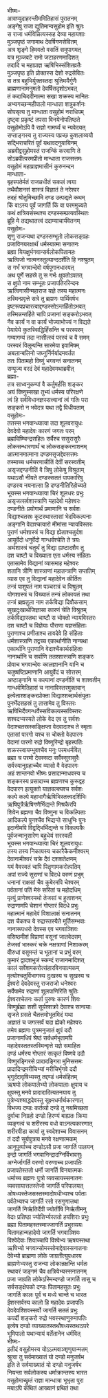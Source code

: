 भीष्मः-  
अत्राप्युदाहरन्तीममितिहासं पुरातनम्  
अङ्गेषु राजा द्युतिमान्वसुहोम इति श्रुतः  
स राजा धर्मविन्नित्यस्सह देव्या महायशाः  
मुञ्जपृष्ठं जगामाथ देवर्षिगणसेवितम्  
अत्र शृङ्गे हिमवतो वसतिं समुपागमत्  
यत्र मुञ्जवटे रामो जटाहरणमादिशत्  
तदादि च महाप्राज्ञ ऋषिभिस्संशितव्रतैः  
मुञ्जपृष्ठ इति प्रोक्तस्स देशो रुद्रसेवितः  
स तत्र बहुभिर्युक्तस्तदा श्रुतिमयैर्गुणैः  
ब्राह्मणानामनुमतो देवर्षिसदृशोऽभवत्  
तं कदाचिददीनात्मा सखा शक्रस्य मानितः  
अभ्यगच्छन्महीपालो मान्धाता शत्रुकर्शनः  
सोपसृत्य तु मान्धाता वसुहोमं नराधिपम्  
दृष्ट्वा प्रकृष्टं तपसा विनयेनोपतिष्ठते  
वसुहोमोऽपि वै राज्ञो गामर्घ्यं च न्यवेदयत्  
सप्ताङ्गस्य तु राज्यस्य पप्रच्छ कुशलाव्ययौ  
सद्भिराचरितं पूर्वं यथावदनुयायिनम्  
अब्रवीद्वसुहोमस्तं राजन्किं करवाणि ते  
सोऽब्रवीत्परमप्रीतो मान्धाता राजसत्तमः  
वसुहोमं महाप्राज्ञमासीनं कुरुनन्दन  
मान्धाता-  
बृहस्पतेर्मतं राजन्नधीतं सकलं त्वया  
तथैवौशनसं शास्त्रं विज्ञातं ते नरेश्वर  
तदहं श्रोतुमिच्छामि दण्ड उत्पद्यते कथम्  
किं वाऽस्य पूर्वं जागर्ति किं वा परममुच्यते  
कथं क्षत्रियसंस्थश्च दण्डस्सम्प्रत्यवस्थितः  
ब्रूहि मे तद्यथातत्त्वं ददाम्याचार्यवेतनम्  
वसुहोमः-   
शृणु राजन्यथा दण्डस्सम्भूतो लोकसङ्ग्रहः  
प्रजाविनयरक्षार्थं धर्मस्यात्मा सनातनः  
ब्रह्मा यियक्षुर्भगवान्सर्वलोकपितामहः  
ऋत्विजो नात्मनस्तुल्यान्ददर्शेति हि नश्श्रुतम्  
स गर्भं भगवान्देवो वर्षपूगानधारयत्  
अथ पूर्णे सहस्रे तु स गर्भः क्षुवतोऽपतत्  
स क्षुपो नाम सम्भूतः प्रजापतिररिन्दमः  
ऋत्विगासीन्महाराज यज्ञे तस्य महात्मनः  
तस्मिन्प्रवृत्ते सत्रे तु ब्रह्मणः पार्थिवर्षभ  
इष्टरूपप्रचारत्वाद्दण्डस्सोऽन्तर्हितोऽभवत्  
तस्मिन्नन्तर्हिते चापि प्रजानां सङ्करोऽभवत्  
नैव कार्यं न वा कार्यं भोज्याभोज्यं न विद्यते  
पेयापेये कुतस्सिद्धिर्हिंसन्ति च परस्परम्  
गम्यागम्यं तदा नासीत्स्वं परस्वं च वै समम्  
परस्परं विलुम्पन्ति सारमेया इवामिषम्  
अबलान्बलिनो जघ्नुर्निर्मर्यादमवर्तत  
ततः पितामहो विष्णुं भगवन्तं सनातनम्  
सम्पूज्य वरदं देवं महादेवमथाब्रवीत्  
ब्रह्मा-  
तत्र साध्वनुकम्पां वै कर्तुमर्हसि शङ्कर  
अयं विष्णुस्सखा तुभ्यं धर्मस्य परिरक्षणे  
त्वं हि सर्वविधानज्ञस्सत्त्वानां त्वं गतिः परा  
सङ्करो न भवेदत्र यथा तद्वै विधीयताम्  
वसुहोमः-  
ततस्स भगवान्ध्यात्वा तदा शूलवरायुधः  
देवदेवो महादेवः कारणं जगतः परम्  
ब्रह्मविष्ण्विन्द्रसहितः सर्वैश्च ससुरासुरैः  
लोकसन्धारणार्थं च लोकसङ्करनाशनम्  
आत्मानमात्माना दण्डमसृजद्देवसत्तमः  
तस्माच्च धर्मचरणान्नीतिं देवीं सरस्वतीम्  
असृजद्दण्डनीतिं वै त्रिषु लोकेषु विश्रुताम्  
यथाऽसौ नीयते दण्डस्सततं पापकारिषु  
दण्डस्य नयनात्सा हि दण्डनीतिरिहोच्यते  
भूयस्स भगवान्ध्यात्वा चिरं शूलधरः प्रभुः  
असृजत्सर्वशास्त्राणि महादेवो महेश्वरः  
दण्डनीतेः प्रयोगार्थं प्रमाणानि च सर्वशः  
विद्याश्चतस्रः कूटस्थास्तासां भेदविकल्पनाः  
अङ्गानि वेदाश्चत्वारो मीमांसा न्यायविस्तरः  
पुराणं धर्मशास्त्रं च विद्या ह्येताश्चतुर्दश  
आयुर्वेदो धनुर्वेदो गान्धर्वश्चेति ते त्रयः  
अर्थशास्त्रं चतुर्थं तु विद्या ह्यष्टादशैव तु  
दश चाष्टौ च विख्याता एता धर्मस्य संहिताः  
एतासामेव विद्यानां व्यासमाह महेश्वरः  
शतानि त्रीणि शास्त्राणां महातन्त्राणि सप्ततिम्  
व्यास एव तु विद्यानां महादेवेन कीर्तितः  
तन्त्रं पाशुपतं नाम पञ्चरात्रं च विश्रुतम्  
योगशास्त्रं च विख्यातं तन्त्रं लोकायतं तथा  
तन्त्रं ब्रह्मतुला नाम तर्कविद्या दिवौकसाम्  
सुखदुःखार्थजिज्ञासा कारणं चेति विश्रुतम्  
तर्कविद्यास्तथा चाष्टौ स चोक्तो न्यायविस्तरः  
दश चाष्टौ च विज्ञेयाः पौराणा यज्ञसंहिताः  
पुराणाश्च प्रणीताश्च तावदेवे हि संहिताः  
धर्मशास्त्राणि तद्वच्च एकार्थानीति नान्यथा  
एकार्थानि पुराणानि वेदाश्चैकार्थसंहिताः  
नानार्थानि च सर्वाणि ततश्शास्त्राणि शङ्करः  
प्रोवाच भगवान्देवः कालज्ञानानि यानि च  
चतुष्षष्टिप्रमाणानि आयुर्वेदं च सोत्तरम्  
अष्टाङ्गानि च कल्पानां दण्डनीतिं च शाश्वतीम्  
गान्धर्वमितिहासं च नानाविस्तरमुक्तवान्  
इत्येताश्शङ्करप्रोक्ता विद्याश्शब्दार्थसंयुताः  
पुनर्भेदसहस्रं तु तासामेव तु विस्तरः  
ऋषिभिर्देवगन्धर्वैस्सविकल्पस्सविस्तरः  
शश्वदभ्यस्यते लोके वेद एव तु सर्वशः  
वेदाश्चतस्रस्सङ्क्षिप्ता वेदवादाश्च ते स्मृताः  
एतासां पारगो यश्च स चोक्तो वेदपारगः  
वेदानां पारगो रुद्रो विष्णुरिन्द्रो बृहस्पतिः  
शक्रस्स्वायम्भुवश्चैव मनुः परमधर्मवित्  
ब्रह्मा च परमो देवस्सदा सर्वैस्सुरासुरैः  
सर्वस्यानुग्रहाच्चैव व्यासो वै वेदपारगः  
अहं शान्तनवो भीष्मः प्रसादान्माधवस्य च  
शङ्करस्य प्रसादाच्च ब्रह्मणश्च कुरूद्वह  
वेदपारग इत्युक्तो याज्ञवल्क्यश्च सर्वशः  
कल्पे कल्पे महाभागैर्ऋषिभिस्तत्त्वदर्शिभिः  
ऋषिपुत्रैर्ऋषिगणैर्भिद्यन्ते मिश्रकैरपि  
शिवेन ब्रह्मणा चैव विष्णुना च विकल्पिताः  
आदिकल्पे पुनश्चैव भिद्यन्ते साधुभिः पुनः  
इदानीमपि विद्वद्भिर्भिद्यन्ते च विकल्पकैः  
पूर्वजन्मानुसारेण बहुधेयं सरस्वती  
भूयस्स भगवान्ध्यात्वा चिरं शूलवरायुधः  
तस्य तस्य निकायस्य चकारैकैकमीश्वरम्  
देवानामीश्वरं चक्रे दैवं दशशतेक्षणम्  
यमं वैवस्वतं चापि पितॄणामकरोत्पतिम्  
अपां राज्ये सुराणां च विदधे वरुणं प्रभुम्  
धनानां राक्षसां चैव कुबेरमपि चेश्वरम्  
पर्वतानां पतिं मेरुं सरितां च महोदधिम्  
मृत्युं प्राणेश्वरमथो तेजसां च हुताशनम्  
रुद्राणामपि चेशानं गोप्तारं विदधे प्रभुः  
महात्मानं महादेवं विशालाक्षं सनातनम्  
दश चैकश्च ये रुद्रास्तस्यैते मूर्तिसम्भवाः  
नानारूपधरो देवस्स एव भगवाञ्शिवः  
वसिष्ठमीशं विप्राणां वसूनां जातवेदसम्  
तेजसां भास्करं चक्रे नक्षत्राणां निशाकरम्  
वीरुधां वसुमन्तं च भूतानां च प्रभुं वरम्  
कुमारं द्वादशभुजं स्कन्दं राजानमादिशत्  
कालं सर्वेशमकरोत्संहारविनयात्मकम्  
मृत्योश्चतुर्विभागस्य दुःखस्य च सुखस्य च  
ईश्वरो देवदेवस्तु राजराजो धनेश्वरः  
सर्वेषामेव रुद्राणां शूलपाणिरिति श्रुतिः  
ईश्वरश्चेतनः कर्ता पुरुषः कारणं शिवः  
विष्णुर्ब्रह्मा शशी सूर्यश्शक्रो देवाश्च सान्वयाः  
सृजते ग्रसते चैतत्तमोभूतमिदं यथा  
अज्ञातं च जगत्सर्वं यदा ह्येको महेश्वरः  
तमेव ब्रह्मणः पुत्रमनुजातं क्षुपं ददौ  
प्रजानामधिपं श्रेष्ठं सर्वधर्मभृतामपि  
महादेवस्ततस्तस्मिन्वृत्ते यज्ञे समाहितः  
दण्डं धर्मस्य गोप्तारं सत्कृतं विष्णवे ददौ  
विष्णुरङ्गिरसे प्रादादङ्गिरा मुनिसत्तमः  
प्रादादिन्द्रमरीचिभ्यां मरीचिर्भृगवे ददौ  
भृगुर्ददावृषिभ्यस्तु तद्दण्डं धर्मसंहितम्  
ऋषयो लोकपालेभ्यो लोकपालाः क्षुपाय च  
क्षुपस्तु मनवे प्रादादादित्यतनयाय तु  
पुत्रेभ्यश्श्राद्धदेवस्तु सूक्ष्मधर्मार्थकारणात्  
विभज्य दण्डः कर्तव्यो दण्डे तु नयमिच्छता  
दुर्वाचा निग्रहो दण्डो हिरण्यं बाह्यतः क्रिया  
व्यङ्गत्वं च शरीरस्य वधो वाऽनल्पकारणात्  
शरीरपीडा कार्या तु स्वदेशाच्च विवासनम्  
तं ददौ सूर्यपुत्राय मनवे रक्षणात्मकम्  
आनुपूर्व्याच्च दण्डोऽसौ प्रजा जागर्ति पालयन्  
इन्द्रो जागर्ति भगवानिन्द्रादग्निर्विभावसुः  
अग्नेर्जागर्ति वरुणो वरुणाच्च प्रजापतिः  
प्रजापतेस्ततो धर्मो जागर्ति विनयात्मकः  
धर्माच्च ब्रह्मणः पुत्रो व्यवसायस्सनातनः  
व्यवसायात्ततस्तेजो जागर्ति परिपालयत्  
ओषध्यस्तेजसस्तस्मादोषधीभ्यश्च पर्वताः  
पर्वतेभ्यश्च जागर्ति रसो रसगुणात्तथा  
जागर्ति निर्ऋतिर्देवी ज्योतींषि निर्ऋतीमनु  
वेदाः प्रतिष्ठा ज्योतिर्भ्यस्ततो हयशिराः प्रभुः  
ब्रह्मा पितामहस्तस्माज्जागर्ति प्रभुरव्ययः  
पितामहान्महादेवो जागर्ति भगवाञ्शिवः  
विश्वेदेवाः शिवाच्चापि विश्वेभ्य ऋषयस्तथा  
ऋषिभ्यो भगवान्सोमस्सोमाद्देवास्सनातनाः  
देवेभ्यो ब्राह्मणा लोके जाग्रतीत्युपधारय  
ब्राह्मणेभ्यस्तु राजन्या लोकान्रक्षन्ति धर्मतः  
स्थावरं जङ्गमं चैव क्षत्रियेभ्यस्सनातनम्  
प्रजा जाग्रति लोकेऽस्मिन्दण्डो जागर्ति तासु च  
सर्वसङ्क्षेपको दण्डः पितामहसुतः प्रभुः  
जागर्ति कालः पूर्वं च मध्ये चान्ते च भारत  
ईशस्सर्वस्य कालो हि महादेवः प्रजापतिः  
देवदेवश्शिवस्सर्वो जागर्ति सततं प्रभुः  
कपर्दी शङ्करो रुद्रो भवस्स्थाणुरुमापतिः  
इत्येष दण्डो व्याख्यातस्तथौषध्यस्तथाऽपरे  
भूमिपालो यथान्यायं वर्तेतानेन धर्मवित्  
भीष्मः-  
इतीदं वसुहोमस्य योऽऽत्मवाञ्शृणुयान्मतम्  
श्रुत्वा तु सर्वमाख्यातं यो दण्डो मनुजर्षभ  
इति ते सर्वमाख्यातं यो दण्डो मनुजर्षभ  
नियन्ता सर्वलोकस्य धर्माक्रान्तस्य भारत  
वसुहोमाच्छ्रुतं राज्ञा मान्धात्रा भूभृता पुरा  
मयाऽपि कथितं आख्यानं प्रथितं तथा  
